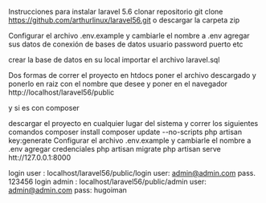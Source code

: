Instrucciones para instalar laravel 5.6 
 clonar repositorio 
 git clone https://github.com/arthurlinux/laravel56.git
 o descargar la carpeta zip

 Configurar el archivo .env.example y cambiarle el nombre a .env
agregar sus datos de conexión de bases de datos usuario password puerto etc

crear la base de datos en su local 
importar el archivo laravel.sql

Dos formas de correr el proyecto
en htdocs poner el archivo descargado y ponerlo en raiz con el nombre que desee 
y poner en el navegador http://localhost/laravel56/public

y si es con composer 

descargar el proyecto en cualquier lugar del sistema y correr los siguientes comandos
composer install 
composer update --no-scripts 
php artisan key:generate
 Configurar el archivo .env.example y cambiarle el nombre a .env
 agregar credenciales
php artisan migrate 
php artisan serve
htt://127.0.0.1:8000

login  user  : localhost/laravel56/public/login
user: admin@admin.com
pass. 123456
login admin : localhost/laravel56/public/admin
user: admin@admin.com
pass: hugoiman
